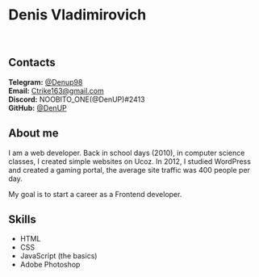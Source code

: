# Denis Vladimirovich

&nbsp;

## Contacts

**Telegram:** [@Denup98](https://t.me/Denup98) <br/>
**Email:** <Ctrike163@gmail.com> <br/>
**Discord:** NOOBITO_ONE(@DenUP)#2413<br/>
**GitHub:** [@DenUP](https://github.com/DenUP)<br/>

## About me

I am a web developer. Back in school days (2010), in computer science classes, I
created simple websites on Ucoz. In 2012, I studied WordPress and created a gaming portal, the average site traffic was 400 people per day.

My goal is to start a career as a Frontend developer.

## Skills

- HTML
- CSS
- JavaScript (the basics)
- Adobe Photoshop
